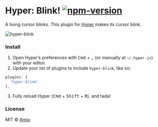 # Hyper: Blink! [![npm-version][npm-badge]][npm-link]

A living cursor blinks. This plugin for [Hyper](https://hyper.is) makes its cursor blink.

![hyper-blink][screenshot]

### Install

1. Open Hyper’s preferences with <kbd>Cmd</kbd> + <kbd>,</kbd> (or manually at `~/.hyper.js`) with your editor.
2. Update your list of plugins to include `hyper-blink`, like so:

  ```javascript
  plugins: [
    'hyper-blink'
  ],
  ```
3. Fully reload Hyper (<kbd>Cmd</kbd> + <kbd>Shift</kbd> + <kbd>R</kbd>), and tada!

### License

MIT © [Amio][author]

[screenshot]: https://cloud.githubusercontent.com/assets/215282/16899531/2cf309fe-4c3a-11e6-970e-9cc44c2fb500.gif
[npm-badge]:  https://img.shields.io/npm/v/hyper-blink.svg?style=flat-square
[npm-link]:   https://www.npmjs.com/package/hyper-blink
[author]:     https://github.com/amio
